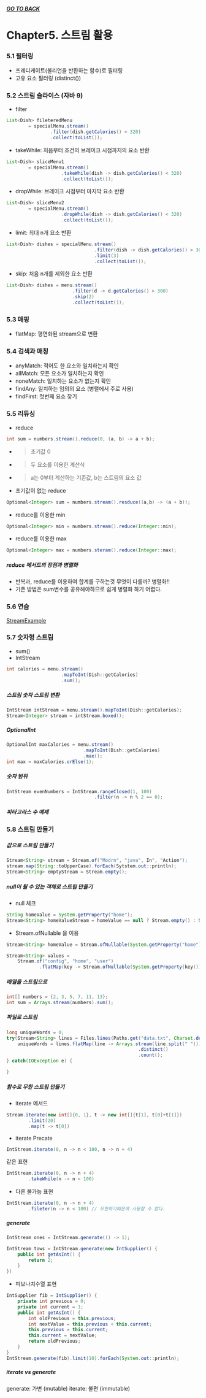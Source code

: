 ##### [GO TO BACK](../README.md)

# Chapter5. 스트림 활용

### 5.1 필터링
- 프레디케이트(불리언을 반환하는 함수)로 필터링
- 고유 요소 필터링 (distinct())

### 5.2 스트림 슬라이스 (자바 9)
- filter
```java
List<Dish> fileteredMenu
        = specialMenu.stream()
                .filter(dish.getCalories() < 320)
                .collect(toList());
```
- takeWhile: 처음부터 조건의 브레이크 시점까지의 요소 반환
```java
List<Dish> sliceMenu1
        = specialMenu.stream()
                    .takeWhile(dish -> dish.getCalories() < 320)
                    .collect(toList()); 
```
- dropWhile: 브레이크 시점부터 마지막 요소 반환
```java
List<Dish> sliceMenu2
        = specialMenu.stream()
                    .dropWhile(dish -> dish.getCalories() < 320)
                    .collect(toList());
```
- limit: 최대 n개 요소 반환
```java
List<Dish> dishes = specialMenu.stream()
                                .filter(dish -> dish.getCalories() > 300)
                                .limit(3)
                                .collect(toList());
```
- skip: 처음 n개를 제외한 요소 반환
```java
List<Dish> dishes = menu.stream()
                        .filter(d -> d.getCalories() > 300)
                        .skip(2)
                        .collect(toList());
```

### 5.3 매핑
- flatMap: 평면화된 stream으로 변환

### 5.4 검색과 매칭
- anyMatch: 적어도 한 요소와 일치하는지 확인
- allMatch: 모든 요소가 일치하는지 확인
- noneMatch: 일치하는 요소가 없는지 확인
- findAny: 일치하는 임의의 요소 (병렬에서 주로 사용)
- findFirst: 첫번째 요소 찾기

### 5.5 리듀싱
- reduce
```java
int sum = numbers.stream().reduce(0, (a, b) -> a + b);
```
- > 초기값 0
- > 두 요소를 이용한 계산식
- > a는 0부터 계산하는 기존값, b는 스트림의 요소 값

- 초기값이 없는 reduce
```java
Optional<Integer> sum = numbers.stream().resduce((a,b) -> (a + b));
```
- reduce를 이용한 min
```java
Optional<Integer> min = numbers.stream().reduce(Integer::min);
```
- reduce를 이용한 max
```java
Optional<Integer> max = numbers.steram().reduce(Integer::max);
```
##### reduce 메서드의 장점과 병렬화
- 반복과, reduce를 이용하여 합계를 구하는것 무엇이 다를까? 병렬화!!
- 기존 방법은 sum변수를 공유해야하므로 쉽게 병렬화 하기 어렵다.

### 5.6 연습
[StreamExample](./StreamExample.java)

### 5.7 숫자형 스트림
- sum()
- IntStream
```java
int calories = menu.stream()
                    .mapToInt(Dish::getCalories)
                    .sum();
```
##### 스트림 숫자 스트림 변환
```java
IntStream intStream = menu.stream().mapToInt(Dish::getCalories);
Stream<Integer> stream = intStream.boxed();
```
##### OptionalInt
```java
OptionalInt maxCalories = menu.stream()
                            .mapToInt(Dish::getCalories)
                            .max();
int max = maxCalories.orElse(1);
```
##### 숫자 범위
```java
IntStream evenNumbers = IntStream.rangeClosed(1, 100)
                                .filter(n -> n % 2 == 0);
```
##### 피타고라스 수 예제


### 5.8 스트림 만들기
##### 값으로 스트림 만들기
```java
Stream<String> stream = Stream.of("Modrn", "java", In", "Action");
stream.map(String::toUpperCase).forEach(Sytstem.out::println);
Stream<String> emptyStream = Stream.empty();
```
##### null이 될 수 있는 객체로 스트림 만들기
- null 체크
```java
String homeValue = System.getProperty("home");
Stream<String> homeValueStream = homeValue == null ? Stream.empty() : Stream.of(value);
```
- Stream.ofNullable 을 이용
```java
Stream<String> homeValue = Stream.ofNullable(System.getProperty("home"));
```
```java
Stream<String> values = 
    Stream.of("config", "home", "user")
            .flatMap(key -> Stream.ofNullable(System.getProperty(key)));
```
##### 배열을 스트림으로
```java
int[] numbers = {2, 3, 5, 7, 11, 13};
int sum = Arrays.stream(numbers).sum();
```
##### 파일로 스트림
```java
long uniqueWords = 0;
try(Stream<String> lines = Files.lines(Paths.get("data.txt", Charset.defaultCharset()))) {
    uniqueWords = lines.flatMap(line -> Arrays.stream(line.split(" ")))
                                                .distinct()
                                                .count();
} catch(IOException e) {

}
```
##### 함수로 무한 스트림 만들기
- iterate 메서드
```java
Stream.iterate(new int[]{0, 1}, t -> new int[]{t[1], t[0]+t[1]})
        .limit(20)
        .map(t -> t[0])
```
- iterate Precate
```java
IntStream.iterate(0, n -> n < 100, n -> n + 4)
```
같은 표현
```java
IntStream.iterate(0, n -> n + 4)
        .takeWhile(n -> n < 100)
```
- 다른 불가능 표현
```java
IntStream.iterate(0, n -> n + 4)
        .fileter(n -> n < 100) // 무한하기때문에 사용할 수 없다.
```
##### generate
```java
IntStream ones = IntStream.generate(() -> 1);
```
```java
IntStream tows = IntStream.generate(new IntSupplier() {
    public int getAsInt() {
        return 2;
    }
})
```
- 피보나치수열 표현
```java
IntSupplier fib = IntSupplier() {
    private int previous = 0;
    private int current = 1;
    public int getAsInt() {
        int oldPrevious = this.previous;
        int nextValue = this.previous + this.current;
        this.previous = this.current;
        this.current = nextValue;
        return oldPrevious;
    }
}
IntStream.generate(fib).limit(10).forEach(System.out::println);
```

##### iterate vs generate
generate: 가변 (mutable)
iterate: 불편 (immutable)